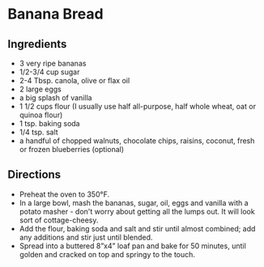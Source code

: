 # Banana Bread

## Ingredients
* 3 very ripe bananas
* 1/2-3/4 cup sugar
* 2-4 Tbsp. canola, olive or flax oil
* 2 large eggs
* a big splash of vanilla
* 1 1/2 cups flour (I usually use half all-purpose, half whole wheat, oat or quinoa flour)
* 1 tsp. baking soda
* 1/4 tsp. salt
* a handful of chopped walnuts, chocolate chips, raisins, coconut, fresh or frozen blueberries (optional)

## Directions
* Preheat the oven to 350°F.
* In a large bowl, mash the bananas, sugar, oil, eggs and vanilla with a potato masher - don't worry about getting all the lumps out. It will look sort of cottage-cheesy.
* Add the flour, baking soda and salt and stir until almost combined; add any additions and stir just until blended.
* Spread into a buttered 8”x4” loaf pan and bake for 50 minutes, until golden and cracked on top and springy to the touch.
